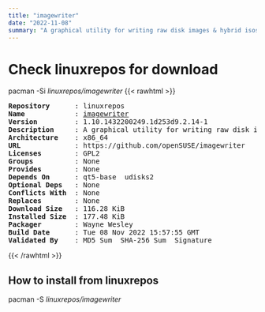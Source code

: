 ```yaml
---
title: "imagewriter"
date: "2022-11-08"
summary: "A graphical utility for writing raw disk images & hybrid isos to USB keys"
---
```


# Check linuxrepos for download

pacman -Si *linuxrepos/imagewriter*
{{< rawhtml >}}
<pre class="highlight">
<b>Repository</b>      : linuxrepos
<b>Name</b>            : <a href="../../x86_64/imagewriter-1.10.1432200249.1d253d9.2.14-1-x86_64.pkg.tar.zst">imagewriter</a>
<b>Version</b>         : 1.10.1432200249.1d253d9.2.14-1
<b>Description</b>     : A graphical utility for writing raw disk images & hybrid isos to USB keys
<b>Architecture</b>    : x86_64
<b>URL</b>             : https://github.com/openSUSE/imagewriter
<b>Licenses</b>        : GPL2
<b>Groups</b>          : None
<b>Provides</b>        : None
<b>Depends On</b>      : qt5-base  udisks2
<b>Optional Deps</b>   : None
<b>Conflicts With</b>  : None
<b>Replaces</b>        : None
<b>Download Size</b>   : 116.28 KiB
<b>Installed Size</b>  : 177.48 KiB
<b>Packager</b>        : Wayne Wesley <wayne6324@gmail.com>
<b>Build Date</b>      : Tue 08 Nov 2022 15:57:55 GMT
<b>Validated By</b>    : MD5 Sum  SHA-256 Sum  Signature
</pre>
{{< /rawhtml >}}
## How to install from linuxrepos

pacman -S *linuxrepos/imagewriter*
